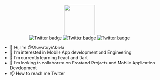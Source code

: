 <div id="header" align="center">
  <img src="https://blush.design/api/download?shareUri=XbisUZ-NeLQ0tHEb&c=Skin_0%7Ed08b5b&w=800&h=800&fm=png" width="100"/>
  <div id="badges">
  <a href="https://twitter.com/OluwatuyiAbiola">
    <img src="https://img.shields.io/badge/Twitter-blue?style=for-the-badge&logo=twitter&logoColor=white" alt="Twitter badge"/>
  </a>
  <a href="">
    <img src="https://img.shields.io/badge/Instagram-pink?style=for-the-badge&logo=instagram&logoColor=white" alt="Twitter badge"/>
  </a>
  <a href="">
    <img src="https://img.shields.io/badge/LinkedIn-blue?style=for-the-badge&logo=linkedin&logoColor=white" alt="Twitter badge"/>
  </a>
</div>
</div>






- 👋 Hi, I’m @OluwatuyiAbiola
- 👀 I’m interested in Mobile App development and Engineering
- 🌱 I’m currently learning React and Dart
- 💞️ I’m looking to collaborate on Frontend Projects and Mobile Application Development
- 📫 How to reach me Twitter

<!---
OluwatuyiAbiola/OluwatuyiAbiola is a ✨ special ✨ repository because its `README.md` (this file) appears on your GitHub profile.
You can click the Preview link to take a look at your changes.
--->
